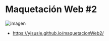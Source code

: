 # Maquetación Web #2
![imagen](https://github.com/Yisusle/maquetacionWeb2/assets/155853302/427276a1-fb30-48cc-8829-5d99f3993464)

- https://yisusle.github.io/maquetacionWeb2/
